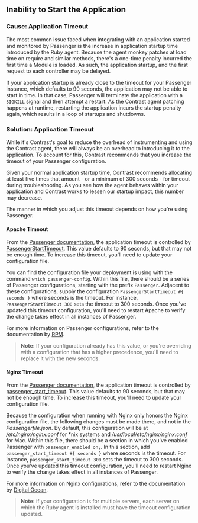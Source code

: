 <!--
title: "Installing with Passenger"
description: "Recommendations for installing in applications run by Passenger"
tags: "ruby agent installation Passenger"
-->

## Inability to Start the Application

### Cause: Application Timeout

The most common issue faced when integrating with an application started and monitored by Passenger is the increase in application startup time introduced by the Ruby agent. Because the agent monkey patches at load time on require and similar methods, there's a one-time penalty incurred the first time a Module is loaded. As such, the application startup, and the first request to each controller may be delayed. 

If your application startup is already close to the timeout for your Passenger instance, which defaults to 90 seconds, the application may not be able to start in time. In that case, Passenger will terminate the application with a `SIGKILL` signal and then attempt a restart. As the Contrast agent patching happens at runtime, restarting the application incurs the startup penalty again, which results in a loop of startups and shutdowns. 

### Solution: Application Timeout

While it's Contrast's goal to reduce the overhead of instrumenting and using the Contrast agent, there will always be an overhead to introducing it to the application. To account for this, Contrast recommends that you increase the timeout of your Passenger configuration. 

Given your normal application startup time, Contrast recommends allocating at least five times that amount - or a minimum of 300 seconds - for timeout during troubleshooting. As you see how the agent behaves within your application and Contrast works to lessen our startup impact, this number may decrease.

The manner in which you adjust this timeout depends on how you're using Passenger. 

#### Apache Timeout

From the [Passenger documentation](https://www.phusionpassenger.com/library/config/apache/reference/), the application
timeout is controlled by [PassengerStartTimeout](https://www.phusionpassenger.com/library/config/apache/reference/#passengerstarttimeout). This value defaults to 90 seconds, but that may not be enough time. To increase this timeout, you'll need to update your configuration file. 

You can find the configuration file your deployment is using with the command `which passenger-config`. Within this file, there should be a series of Passenger configurations, starting with the prefix `Passenger`. Adjacent to these configurations, supply the configuration `PassengerStartTimeout #{ seconds }` where seconds is the timeout. For instance, `PassengerStartTimeout 300` sets the timeout to 300 seconds. Once you've updated this timeout configuration, you'll need to restart Apache to verify the change takes effect in all instances of Passenger. 

For more information on Passenger configurations, refer to the documentation by [RPM](http://rpm.repo.onapp.com/sources/rubygem-passenger-4.0.35/passenger-4.0.35/doc/Users%20guide%20Apache.html#_passengerstarttimeout_lt_seconds_gt).

> **Note:** If your configuration already has this value, or you're overriding with a configuration that has a higher precedence, you'll need to replace it with the new seconds. 

#### Nginx Timeout

From the [Passenger documentation](https://www.phusionpassenger.com/library/config/apache/reference/), the application
timeout is controlled by [passenger_start_timeout](https://www.phusionpassenger.com/library/config/nginx/reference/#passenger_start_timeout). This value defaults to 90 seconds, but that may not be enough time. To increase this timeout, you'll need to update your configuration file.

Because the configuration when running with Nginx only honors the Nginx configuration file, the following changes must be made there, and not in the *Passengerfile.json*. By default, this configuration will be at */etc/nginx/nginx.conf* for *nix systems and */usr/local/etc/nginx/nginx.conf* for Mac. Within this file, there should be a section in which you've enabled Passenger with `passenger_enabled on;`. In this section, add `passenger_start_timeout #{ seconds }` where seconds is the timeout. For instance, `passenger_start_timeout 300` sets the timeout to 300 seconds. Once you've updated this timeout configuration, you'll need to restart Nginx to verify the change takes effect in all instances of Passenger.

For more information on Nginx configurations, refer to the documentation by [Digital Ocean](https://www.digitalocean.com/community/tutorials/understanding-the-nginx-configuration-file-structure-and-configuration-contexts).

> **Note:** if your configuration is for multiple servers, each server on which the Ruby agent is installed must have the timeout configuration updated. 
